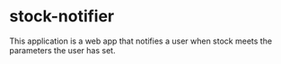 # stock-notifier
This application is a web app that notifies a user when stock meets the parameters the user has set.
